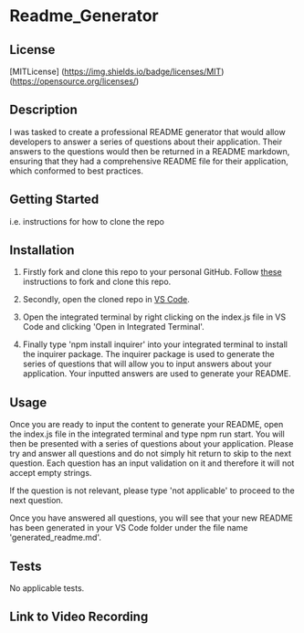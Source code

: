 # Readme_Generator

## License

[MITLicense] (https://img.shields.io/badge/licenses/MIT)(https://opensource.org/licenses/)

## Description

I was tasked to create a professional README generator that would allow developers to answer a series of questions about their application. Their answers to the questions would then be returned in a README markdown, ensuring that they had a comprehensive README file for their application, which conformed to best practices.

## Getting Started

i.e. instructions for how to clone the repo

## Installation

1. Firstly fork and clone this repo to your personal GitHub. Follow [these](https://docs.github.com/en/github/getting-started-with-github/fork-a-repo) instructions to fork and clone this repo.

2. Secondly, open the cloned repo in [VS Code](https://code.visualstudio.com/download).

3. Open the integrated terminal by right clicking on the index.js file in VS Code and clicking 'Open in Integrated Terminal'.

4. Finally type 'npm install inquirer' into your integrated terminal to install the inquirer package. The inquirer package is used to generate the series of questions that will allow you to input answers about your application. Your inputted answers are used to generate your README.

## Usage

Once you are ready to input the content to generate your README, open the index.js file in the integrated terminal and type npm run start. You will then be presented with a series of questions about your application. Please try and answer all questions and do not simply hit return to skip to the next question. Each question has an input validation on it and therefore it will not accept empty strings.

If the question is not relevant, please type 'not applicable' to proceed to the next question.

Once you have answered all questions, you will see that your new README has been generated in your VS Code folder under the file name 'generated_readme.md'.

## Tests

No applicable tests.

## Link to Video Recording
